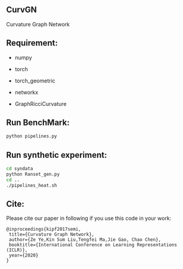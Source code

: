 ## CurvGN

Curvature Graph Network

## Requirement:

* numpy
  
* torch
  
* torch_geometric
  
* networkx
  
* GraphRicciCurvature
 
 ## Run BenchMark:
 ```bash
 python pipelines.py
 ```
 
 ## Run synthetic experiment:
 ```bash
 cd syndata
 python Ranset_gen.py
 cd ..
 ./pipelines_heat.sh
 ```
 
 ## Cite:
 
 Please cite our paper in following if you use this code in your work:
 
 ```
@inproceedings{kipf2017semi,
  title={Curvature Graph Network},
  author={Ze Ye,Kin Sum Liu,Tengfei Ma,Jie Gao, Chao Chen},
  booktitle={International Conference on Learning Representations (ICLR)},
  year={2020}
}
```
 
  
